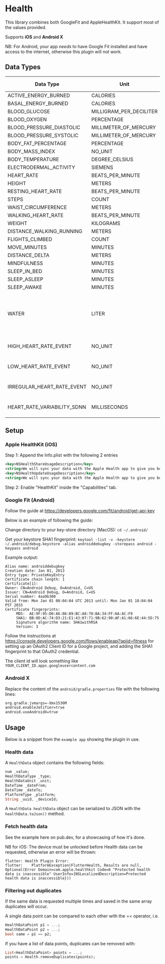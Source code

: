 # Health

This library combines both GoogleFit and AppleHealthKit. It support most of the values provided.

Supports **iOS** and **Android X**

NB: For Android, your app _needs_ to have Google Fit installed and have access to the internet, otherwise this plugin will not work.

## Data Types

| Data Type                   | Unit                    | iOS Support | Android support | Comments                                                    |
| --------------------------- | ----------------------- | ----------- | --------------- | ----------------------------------------------------------- |
| ACTIVE_ENERGY_BURNED        | CALORIES                | yes         | yes             |                                                             |
| BASAL_ENERGY_BURNED         | CALORIES                | yes         |                 |                                                             |
| BLOOD_GLUCOSE               | MILLIGRAM_PER_DECILITER | yes         | yes             |                                                             |
| BLOOD_OXYGEN                | PERCENTAGE              | yes         | yes             |                                                             |
| BLOOD_PRESSURE_DIASTOLIC    | MILLIMETER_OF_MERCURY   | yes         | yes             |                                                             |
| BLOOD_PRESSURE_SYSTOLIC     | MILLIMETER_OF_MERCURY   | yes         | yes             |                                                             |
| BODY_FAT_PERCENTAGE         | PERCENTAGE              | yes         | yes             |                                                             |
| BODY_MASS_INDEX             | NO_UNIT                 | yes         | yes             |                                                             |
| BODY_TEMPERATURE            | DEGREE_CELSIUS          | yes         | yes             |                                                             |
| ELECTRODERMAL_ACTIVITY      | SIEMENS                 | yes         |                 |                                                             |
| HEART_RATE                  | BEATS_PER_MINUTE        | yes         | yes             |                                                             |
| HEIGHT                      | METERS                  | yes         | yes             |                                                             |
| RESTING_HEART_RATE          | BEATS_PER_MINUTE        | yes         |                 |                                                             |
| STEPS                       | COUNT                   | yes         | yes             |                                                             |
| WAIST_CIRCUMFERENCE         | METERS                  | yes         |                 |                                                             |
| WALKING_HEART_RATE          | BEATS_PER_MINUTE        | yes         |                 |                                                             |
| WEIGHT                      | KILOGRAMS               | yes         | yes             |                                                             |
| DISTANCE_WALKING_RUNNING    | METERS                  | yes         |                 |                                                             |
| FLIGHTS_CLIMBED             | COUNT                   | yes         |                 |                                                             |
| MOVE_MINUTES                | MINUTES                 |             | yes             |                                                             |
| DISTANCE_DELTA              | METERS                  | yes         |                 |                                                             |
| MINDFULNESS                 | MINUTES                 | yes         |                 |                                                             |
| SLEEP_IN_BED                | MINUTES                 | yes         |                 |                                                             |
| SLEEP_ASLEEP                | MINUTES                 | yes         |                 |                                                             |
| SLEEP_AWAKE                 | MINUTES                 | yes         |                 |                                                             |
| WATER                       | LITER                   | yes         | yes             | On Android water requires a 3rd party app to be registered. |
| HIGH_HEART_RATE_EVENT       | NO_UNIT                 | yes         |                 | Requires Apple Watch                                        |
| LOW_HEART_RATE_EVENT        | NO_UNIT                 | yes         |                 | Requires Apple Watch                                        |
| IRREGULAR_HEART_RATE_EVENT  | NO_UNIT                 | yes         |                 | Requires Apple Watch                                        |
| HEART_RATE_VARIABILITY_SDNN | MILLISECONDS            | yes         |                 | Requires Apple Watch                                        |

## Setup

### Apple HealthKit (iOS)

Step 1: Append the Info.plist with the following 2 entries

```xml
<key>NSHealthShareUsageDescription</key>
<string>We will sync your data with the Apple Health app to give you better insights</string>
<key>NSHealthUpdateUsageDescription</key>
<string>We will sync your data with the Apple Health app to give you better insights</string>
```

Step 2: Enable "HealthKit" inside the "Capabilities" tab.

### Google Fit (Android)

Follow the guide at https://developers.google.com/fit/android/get-api-key

Below is an example of following the guide:

Change directory to your key-store directory (MacOS):
`cd ~/.android/`

Get your keystore SHA1 fingerprint:
`keytool -list -v -keystore ~/.android/debug.keystore -alias androiddebugkey -storepass android -keypass android`

Example output:

```
Alias name: androiddebugkey
Creation date: Jan 01, 2013
Entry type: PrivateKeyEntry
Certificate chain length: 1
Certificate[1]:
Owner: CN=Android Debug, O=Android, C=US
Issuer: CN=Android Debug, O=Android, C=US
Serial number: 4aa9b300
Valid from: Mon Jan 01 08:04:04 UTC 2013 until: Mon Jan 01 18:04:04 PST 2033
Certificate fingerprints:
     MD5:  AE:9F:95:D0:A6:86:89:BC:A8:70:BA:34:FF:6A:AC:F9
     SHA1: BB:0D:AC:74:D3:21:E1:43:07:71:9B:62:90:AF:A1:66:6E:44:5D:75
     Signature algorithm name: SHA1withRSA
     Version: 3
```

Follow the instructions at https://console.developers.google.com/flows/enableapi?apiid=fitness for setting up an OAuth2 Client ID for a Google project, and adding the SHA1 fingerprint to that OAuth2 credential.

The client id will look something like `YOUR_CLIENT_ID.apps.googleusercontent.com`

### Android X

Replace the content of the `android/gradle.properties` file with the following lines:

```bash
org.gradle.jvmargs=-Xmx1536M
android.enableJetifier=true
android.useAndroidX=true
```

## Usage

Below is a snippet from the `example app` showing the plugin in use.

### Health data

A `HealthData` object contains the following fields:

```dart
num _value;
HealthDataType _type;
HealthDataUnit _unit;
DateTime _dateFrom;
DateTime _dateTo;
PlatformType _platform;
String _uuid, _deviceId;
```

A `HealthData healthData` object can be serialized to JSON with the `healthData.toJson()` method.

### Fetch health data

See the example here on pub.dev, for a showcasing of how it's done.

NB for iOS: The device must be unlocked before Health data can be requested, otherwise an error will be thrown:

```
flutter: Health Plugin Error:
flutter: 	PlatformException(FlutterHealth, Results are null, Optional(Error Domain=com.apple.healthkit Code=6 "Protected health data is inaccessible" UserInfo={NSLocalizedDescription=Protected health data is inaccessible}))
```

### Filtering out duplicates

If the same data is requested multiple times and saved in the same array duplicates will occur.

A single data point can be compared to each other with the == operator, i.e.

```dart
HealthDataPoint p1 = ...;
HealthDataPoint p2 = ...;
bool same = p1 == p2;
```

If you have a list of data points, duplicates can be removed with:

```dart
List<HealthDataPoint> points = ...;
points = Health.removeDuplicates(points);
```
